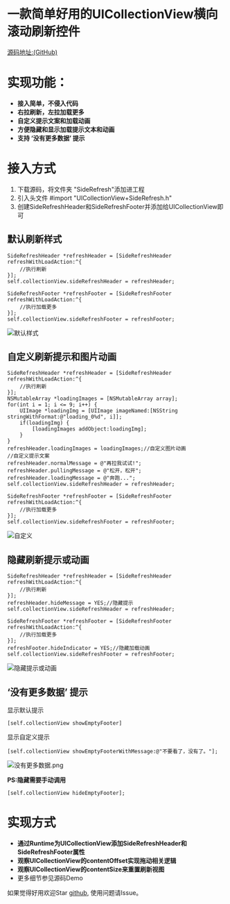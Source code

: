 # 一款简单好用的UICollectionView横向滚动刷新控件

[源码地址:(GitHub)](https://github.com/dangercheng/CollectionViewSideRefresh)

# 实现功能：

- **接入简单，不侵入代码**
- **右拉刷新，左拉加载更多**
- **自定义提示文案和加载动画**
- **方便隐藏和显示加载提示文本和动画**
- **支持 ‘没有更多数据’ 提示**

# 接入方式
1. 下载源码，将文件夹 "SideRefresh"添加进工程
2. 引入头文件 #import "UICollectionView+SideRefresh.h"
3. 创建SideRefreshHeader和SideRefreshFooter并添加给UICollectionView即可

## 默认刷新样式
```
SideRefreshHeader *refreshHeader = [SideRefreshHeader refreshWithLoadAction:^{
    //执行刷新
}];
self.collectionView.sideRefreshHeader = refreshHeader;

SideRefreshFooter *refreshFooter = [SideRefreshFooter refreshWithLoadAction:^{
    //执行加载更多
}];
self.collectionView.sideRefreshFooter = refreshFooter;
```
![默认样式](https://sfault-image.b0.upaiyun.com/304/614/3046140025-5b4876a3a0bb3_articlex)

## 自定义刷新提示和图片动画
```
SideRefreshHeader *refreshHeader = [SideRefreshHeader refreshWithLoadAction:^{
    //执行刷新
}];
NSMutableArray *loadingImages = [NSMutableArray array];
for(int i = 1; i <= 9; i++) {
    UIImage *loadingImg = [UIImage imageNamed:[NSString stringWithFormat:@"loading_0%d", i]];
    if(loadingImg) {
        [loadingImages addObject:loadingImg];
    }
}
refreshHeader.loadingImages = loadingImages;//自定义图片动画
//自定义提示文案
refreshHeader.normalMessage = @"再拉我试试!";
refreshHeader.pullingMessage = @"松开，松开";
refreshHeader.loadingMessage = @"奔跑...";
self.collectionView.sideRefreshHeader = refreshHeader;

SideRefreshFooter *refreshFooter = [SideRefreshFooter refreshWithLoadAction:^{
    //执行加载更多
}];
self.collectionView.sideRefreshFooter = refreshFooter;
```
![自定义](https://sfault-image.b0.upaiyun.com/376/316/3763166665-5b4876ff3f97f_articlex)
## 隐藏刷新提示或动画
```
SideRefreshHeader *refreshHeader = [SideRefreshHeader refreshWithLoadAction:^{
    //执行刷新
}];
refreshHeader.hideMessage = YES;//隐藏提示
self.collectionView.sideRefreshHeader = refreshHeader;

SideRefreshFooter *refreshFooter = [SideRefreshFooter refreshWithLoadAction:^{
    //执行加载更多
}];
refreshFooter.hideIndicator = YES;//隐藏加载动画
self.collectionView.sideRefreshFooter = refreshFooter;
```
![隐藏提示或动画](https://sfault-image.b0.upaiyun.com/365/863/3658631273-5b487722e5f30_articlex)
## ‘没有更多数据’ 提示
显示默认提示
```
[self.collectionView showEmptyFooter]
```
显示自定义提示
```
[self.collectionView showEmptyFooterWithMessage:@"不要看了，没有了。"];
```
![没有更多数据.png](https://sfault-image.b0.upaiyun.com/213/366/2133667725-5b52f8f714335_articlex)

**PS:隐藏需要手动调用**
```
[self.collectionView hideEmptyFooter];
```

# 实现方式

- **通过Runtime为UICollectionView添加SideRefreshHeader和SideRefreshFooter属性**
- **观察UICollectionView的contentOffset实现拖动相关逻辑**
- **观察UICollectionView的contentSize来重置刷新视图**
- 更多细节参见源码Demo

如果觉得好用欢迎Star [github](https://github.com/dangercheng/CollectionViewSideRefresh), 使用问题请Issue。



